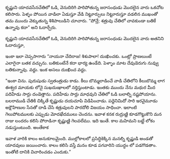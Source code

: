 ﻿కృష్ణుని యాదవసేనచేతిలో ఓడి, వెనుదిరిగి పారిపోతున్న జరాసంధుడు మొదలైన వారు ఒకచోట కలిసారు. పెళ్ళం పోయిన వాడిలా ఏడుస్తూ వేడి నిట్టూర్పులు నిట్టూరుస్తూ వడలిన ముఖంతో తమ ముందు వెక్కుతున్న శిశిపాలుడిని చూచారు. “పోన్లే; శత్రువు చేతిలో చావకుండా బతికే ఉన్నావు కదా” అని ఓదార్చేరు. 

కృష్ణుని యాదవసేనచేతిలో ఓడి, వెనుదిరిగి పారిపోతున్న జరాసంధుడు మొదలైన వారు అతనిని ఓదారుస్తూ, 

ఇంకా ఇలా చెప్పసాగారు “నాయనా చేదిరాజ! శిశుపాలా! దుఃఖించకు. ఒంట్లో ప్రాణలుంటే ఎలాగైనా బతక వచ్చును. బతికుంటేనే కదా భార్య ఉండేది. పెళ్ళాం మాట దేవుడెరుగు నువ్వు బతికున్నావు. వద్దు. ఇంక అసలు దుఃఖించ వద్దు. 

"ఇంకా విను. పురుషుడు స్వతంత్రుడు కాడు. కీలు బొమ్మలాడించే వాడి చేతిలోని కీలుబొమ్మ లాగ ఈశ్వర మాయకు లోనై సుఖదుఃఖాలలో నర్తిస్తుంటాడు. ఇంతకు ముందు నేను మథుర మీద పదిహేడు సార్లు దండెత్తాను. పదిహేడు సార్లు మాధవుని చేతిలో ఓడి బలాల్ని నష్టపోయాను. బలరాముడి చేతికి చిక్కితే కృష్ణుడు దయచూపి విడిపించాడు. పద్దెనిమిదో సారి ఇరవైమూడు అక్షౌహిణుల సేనతో దాడి చేసి శత్రువులని పారదోలి విజయం సాధించా. ఇలాంటి గెలుపోటములకు ఎప్పుడు మోదఖేదములు చెందను. ఇవాళ కనక రుద్రుణ్ణి కూడగొట్టుకొని మన రాజు లందరం కలిసి పోరాడినా కృష్ణుణ్ణి గెలవలేము. ఇది ఇంతే. కాల మహిమని బట్టే లోకం నడుస్తుంటుంది. అంతేకాక 

ఇవాళ వారికి కాలం అనుకూలమైంది. ముల్లోకాలలో ప్రసిద్ధికెక్కిన మనల్ని కృష్ణుడి అండతో యాదవులు జయించారు. కాలం కలిసి వస్తే మనం కూడ పగవారిని యుద్ధం లో పడగొడతాం. ఇంతోటి దానికి విచారించడం ఎందుకు.” 

